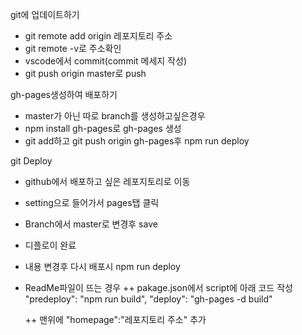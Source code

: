 git에 업데이트하기
- git remote add origin 레포지토리 주소
- git remote -v로 주소확인
- vscode에서 commit(commit 메세지 작성)
- git push origin master로 push

gh-pages생성하여 배포하기
- master가 아닌 따로 branch를 생성하고싶은경우
- npm install gh-pages로 gh-pages 생성
- git add하고 git push origin gh-pages후 npm run deploy 

git Deploy
- github에서 배포하고 싶은 레포지토리로 이동
- setting으로 들어가서 pages탭 클릭
- Branch에서 master로 변경후 save
- 디플로이 완료
- 내용 변경후 다시 배포시 npm run deploy
- ReadMe파일이 뜨는 경우 
  ++ pakage.json에서 script에 아래 코드 작성
    "predeploy": "npm run build",
    "deploy": "gh-pages -d build"
  
  ++ 맨위에 "homepage":"레포지토리 주소" 추가 